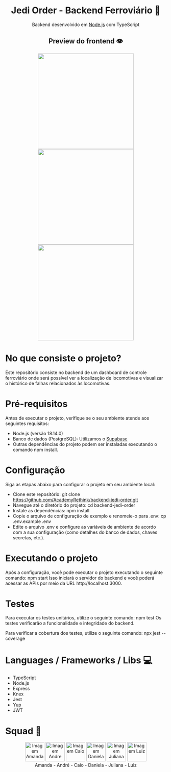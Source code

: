 <h1 align="center">
  Jedi Order - Backend Ferroviário 🚂
</h1>

<div align="center">
  <p>Backend desenvolvido em <a href="https://nodejs.dev/pt/learn/nodejs-with-typescript/">Node.js</a> com TypeScript </p>
</div>

<h2 align="center">
  Preview do frontend 👁
</h2>
<div align="center">
  <img src="https://github.com/AcademyRethink/backend-jedi-order/assets/124913198/064c24ad-34e4-4c59-ae4a-1c43f590f239" width="300px"/>
  <img src="https://github.com/AcademyRethink/backend-jedi-order/assets/124913198/0ba872ee-9091-4b87-aaa2-4d3acb612efe" width="300px"/>
  <img src="https://github.com/AcademyRethink/backend-jedi-order/assets/124913198/21b7787b-dae7-427c-8823-f625bafcc4bc" width="300px"/>
</div>

# No que consiste o projeto?
<p>Este repositório consiste no backend de um dashboard de controle ferroviário onde será possível ver a localização de locomotivas e visualizar o histórico de falhas relacionados às locomotivas.</p>

# Pré-requisitos
Antes de executar o projeto, verifique se o seu ambiente atende aos seguintes requisitos:

- Node.js (versão 18.14.0)
- Banco de dados (PostgreSQL): Utilizamos o <a href="https://supabase.com">Supabase</a>
- Outras dependências do projeto podem ser instaladas executando o comando npm install.

# Configuração
Siga as etapas abaixo para configurar o projeto em seu ambiente local:

- Clone este repositório: git clone https://github.com/AcademyRethink/backend-jedi-order.git
- Navegue até o diretório do projeto: cd backend-jedi-order
- Instale as dependências: npm install
- Copie o arquivo de configuração de exemplo e renomeie-o para .env: cp .env.example .env
- Edite o arquivo .env e configure as variáveis de ambiente de acordo com a sua configuração (como detalhes do banco de dados, chaves secretas, etc.).

# Executando o projeto
Após a configuração, você pode executar o projeto executando o seguinte comando:
npm start
Isso iniciará o servidor do backend e você poderá acessar as APIs por meio da URL http://localhost:3000.

# Testes
Para executar os testes unitários, utilize o seguinte comando:
npm test
Os testes verificarão a funcionalidade e integridade do backend.

Para verificar a cobertura dos testes, utilize o seguinte comando:
npx jest --coverage

# Languages / Frameworks / Libs 💻
 - TypeScript
 - Node.js
 - Express
 - Knex
 - Jest
 - Yup
 - JWT

# Squad 🚀
<div align="center">
  <img src="https://github.com/AcademyRethink/backend-jedi-order/assets/124913198/e178676a-77ec-455f-8570-aab8b8852eab" alt="Imagem Amanda" width="60" height="60">
  <img src="https://github.com/AcademyRethink/backend-jedi-order/assets/124913198/9f3431e5-9293-4350-b832-13a48efa1f31" alt="Imagem Andre" width="60" height="60">
  <img src="https://github.com/AcademyRethink/backend-jedi-order/assets/124913198/710a0bea-9a16-42c6-9be7-2be7b4dfaac0" alt="Imagem Caio" width="60" height="60">
  <img src="https://github.com/AcademyRethink/backend-jedi-order/assets/124913198/2bfd8696-3ea8-4de8-a2a0-1c71082ba128" alt="Imagem Daniela" width="60" height="60">
  <img src="https://github.com/AcademyRethink/backend-jedi-order/assets/124913198/1c573eaf-4616-4324-b4d5-879b9b98bd8c" alt="Imagem Juliana" width="60" height="60">
  <img src="https://github.com/AcademyRethink/backend-jedi-order/assets/124913198/ede58c61-bf20-4826-aa25-59355d1e0d56" alt="Imagem Luiz" width="60" height="60">
</div>
<div align="center">
Amanda - André - Caio - Daniela - Juliana - Luiz
</div>

